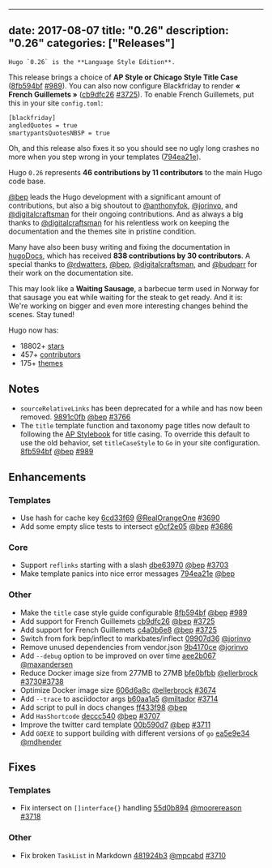 
---
date: 2017-08-07
title: "0.26"
description: "0.26"
categories: ["Releases"]
---

	Hugo `0.26` is the **Language Style Edition**.

This release brings a choice of **AP Style or Chicago Style Title Case** ([8fb594bf](https://github.com/gohugoio/hugo/commit/8fb594bfb090c017d4e5cbb2905780221e202c41) [#989](https://github.com/gohugoio/hugo/issues/989)). You can also now configure Blackfriday to render **« French Guillemets »** ([cb9dfc26](https://github.com/gohugoio/hugo/commit/cb9dfc2613ae5125cafa450097fb0f62dd3770e7) [#3725](https://github.com/gohugoio/hugo/issues/3725)). To enable French Guillemets, put this in your site `config.toml`:


```bash
[blackfriday]
angledQuotes = true
smartypantsQuotesNBSP = true
```

Oh, and this release also fixes it so you should see no ugly long crashes no more when you step wrong in your templates ([794ea21e](https://github.com/gohugoio/hugo/commit/794ea21e9449b876c5514f1ce8fe61449bbe4980)).

Hugo `0.26` represents **46 contributions by 11 contributors** to the main Hugo code base.

[@bep](https://github.com/bep) leads the Hugo development with a significant amount of contributions, but also a big shoutout to [@anthonyfok](https://github.com/anthonyfok), [@jorinvo](https://github.com/jorinvo), and [@digitalcraftsman](https://github.com/digitalcraftsman) for their ongoing contributions. And as always a big thanks to [@digitalcraftsman](https://github.com/digitalcraftsman) for his relentless work on keeping the documentation and the themes site in pristine condition.

Many have also been busy writing and fixing the documentation in [hugoDocs](https://github.com/gohugoio/hugoDocs),
which has received **838 contributions by 30 contributors**. A special thanks to [@rdwatters](https://github.com/rdwatters), [@bep](https://github.com/bep),  [@digitalcraftsman](https://github.com/digitalcraftsman), and  [@budparr](https://github.com/budparr) for their work on the documentation site.

This may look like a **Waiting Sausage**, a barbecue term used in Norway for that sausage you eat while waiting for the steak to get ready. And it is: We're working on bigger and even more interesting changes behind the scenes. Stay tuned!

Hugo now has:

* 18802+ [stars](https://github.com/gohugoio/hugo/stargazers)
* 457+ [contributors](https://github.com/gohugoio/hugo/graphs/contributors)
* 175+ [themes](http://themes.gohugo.io/)

## Notes

* `sourceRelativeLinks` has been deprecated for a while and has now been removed. [9891c0fb](https://github.com/gohugoio/hugo/commit/9891c0fb0eb274b8a95b62c40070a87a6e04088c) [@bep](https://github.com/bep) [#3766](https://github.com/gohugoio/hugo/issues/3766)
* The `title` template function and taxonomy page titles now default to following the [AP Stylebook](https://www.apstylebook.com/) for title casing.  To override this default to use the old behavior, set `titleCaseStyle` to `Go` in your site configuration. [8fb594bf](https://github.com/gohugoio/hugo/commit/8fb594bfb090c017d4e5cbb2905780221e202c41) [@bep](https://github.com/bep) [#989](https://github.com/gohugoio/hugo/issues/989)

## Enhancements

### Templates

* Use hash for cache key [6cd33f69](https://github.com/gohugoio/hugo/commit/6cd33f6953671edb13d42dcb15746bd10df3428b) [@RealOrangeOne](https://github.com/RealOrangeOne) [#3690](https://github.com/gohugoio/hugo/issues/3690)
* Add some empty slice tests to intersect [e0cf2e05](https://github.com/gohugoio/hugo/commit/e0cf2e05bbdcb8b4a3f875df84a878f4ca80e904) [@bep](https://github.com/bep) [#3686](https://github.com/gohugoio/hugo/issues/3686)

### Core

* Support `reflinks` starting with a slash [dbe63970](https://github.com/gohugoio/hugo/commit/dbe63970e09313dec287816ab070b5c2f5a13b1b) [@bep](https://github.com/bep) [#3703](https://github.com/gohugoio/hugo/issues/3703)
* Make template panics into nice error messages [794ea21e](https://github.com/gohugoio/hugo/commit/794ea21e9449b876c5514f1ce8fe61449bbe4980) [@bep](https://github.com/bep)

### Other

* Make the `title` case style guide configurable [8fb594bf](https://github.com/gohugoio/hugo/commit/8fb594bfb090c017d4e5cbb2905780221e202c41) [@bep](https://github.com/bep) [#989](https://github.com/gohugoio/hugo/issues/989)
* Add support for French Guillemets [cb9dfc26](https://github.com/gohugoio/hugo/commit/cb9dfc2613ae5125cafa450097fb0f62dd3770e7) [@bep](https://github.com/bep) [#3725](https://github.com/gohugoio/hugo/issues/3725)
* Add support for French Guillemets [c4a0b6e8](https://github.com/gohugoio/hugo/commit/c4a0b6e8abdf9f800fbd7a7f89e9f736edc60431) [@bep](https://github.com/bep) [#3725](https://github.com/gohugoio/hugo/issues/3725)
* Switch from fork bep/inflect to markbates/inflect [09907d36](https://github.com/gohugoio/hugo/commit/09907d36af586c5b29389312f2ecc2962c06313c) [@jorinvo](https://github.com/jorinvo)
* Remove unused dependencies from vendor.json [9b4170ce](https://github.com/gohugoio/hugo/commit/9b4170ce768717adfbe9d97c46e38ceaec2ce994) [@jorinvo](https://github.com/jorinvo)
* Add `--debug` option to be improved on over time [aee2b067](https://github.com/gohugoio/hugo/commit/aee2b06780858c12d8cb04c7b1ba592543410aa9) [@maxandersen](https://github.com/maxandersen)
* Reduce Docker image size from 277MB to 27MB [bfe0bfbb](https://github.com/gohugoio/hugo/commit/bfe0bfbbd1a59ddadb72a6b07fecce71716088ec) [@ellerbrock](https://github.com/ellerbrock) [#3730](https://github.com/gohugoio/hugo/issues/3730)[#3738](https://github.com/gohugoio/hugo/issues/3738)
* Optimize Docker image size [606d6a8c](https://github.com/gohugoio/hugo/commit/606d6a8c9177dda4551ed198e0aabbe569f0725d) [@ellerbrock](https://github.com/ellerbrock) [#3674](https://github.com/gohugoio/hugo/issues/3674)
* Add `--trace` to asciidoctor args [b60aa1a5](https://github.com/gohugoio/hugo/commit/b60aa1a504f3fbf9c19a6bf2030fdc7a04ab4a5a) [@miltador](https://github.com/miltador) [#3714](https://github.com/gohugoio/hugo/issues/3714)
* Add script to pull in docs changes [ff433f98](https://github.com/gohugoio/hugo/commit/ff433f98133662063cbb16e220fd44c678c82823) [@bep](https://github.com/bep)
* Add `HasShortcode` [deccc540](https://github.com/gohugoio/hugo/commit/deccc54004cbe88ddbf8f3f951d3178dc0693189) [@bep](https://github.com/bep) [#3707](https://github.com/gohugoio/hugo/issues/3707)
* Improve the twitter card template [00b590d7](https://github.com/gohugoio/hugo/commit/00b590d7ab4f3021814acceaf74c4eaf64edb226) [@bep](https://github.com/bep) [#3711](https://github.com/gohugoio/hugo/issues/3711)
* Add `GOEXE` to support building with different versions of `go` [ea5e9e34](https://github.com/gohugoio/hugo/commit/ea5e9e346c93320538c6517b619b5f57473291c8) [@mdhender](https://github.com/mdhender)

## Fixes

### Templates

* Fix intersect on `[]interface{}` handling [55d0b894](https://github.com/gohugoio/hugo/commit/55d0b89417651eba3ae51c96bd9de9e0daa0399e) [@moorereason](https://github.com/moorereason) [#3718](https://github.com/gohugoio/hugo/issues/3718)

### Other

* Fix broken `TaskList` in Markdown [481924b3](https://github.com/gohugoio/hugo/commit/481924b34d23b0ce435778cce7bce77571b22f9d) [@mpcabd](https://github.com/mpcabd) [#3710](https://github.com/gohugoio/hugo/issues/3710)



